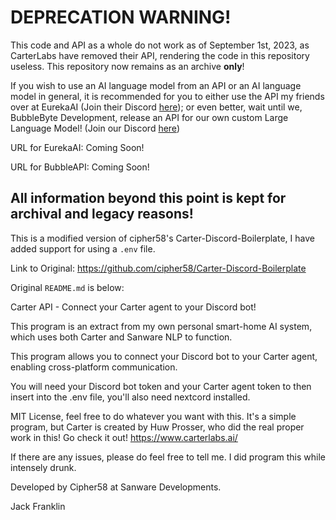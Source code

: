 # DEPRECATION WARNING!
This code and API as a whole do not work as of September 1st, 2023, as CarterLabs have removed their API, rendering the code in this repository useless. This repository now remains as an archive **only**!

If you wish to use an AI language model from an API or an AI language model in general, it is recommended for you to either use the API my friends over at EurekaAI (Join their Discord [here](https://discord.gg/MBbt5mujPM)); or even better, wait until we, BubbleByte Development, release an API for our own custom Large Language Model! (Join our Discord [here](https://discord.gg/rPMccVS6GH))

URL for EurekaAI: Coming Soon!

URL for BubbleAPI: Coming Soon!

## All information beyond this point is kept for archival and legacy reasons!



This is a modified version of cipher58's Carter-Discord-Boilerplate, I have added support for using a ```.env``` file.

Link to Original: https://github.com/cipher58/Carter-Discord-Boilerplate

Original ```README.md``` is below:

Carter API - Connect your Carter agent to your Discord bot!

This program is an extract from my own personal smart-home AI system, which uses both Carter and Sanware NLP to function.

This program allows you to connect your Discord bot to your Carter agent, enabling cross-platform communication.

You will need your Discord bot token and your Carter agent token to then insert into the .env file, you'll also need nextcord installed.

MIT License, feel free to do whatever you want with this. It's a simple program, but Carter is created by Huw Prosser, who did the real proper work in this! Go check it out! https://www.carterlabs.ai/

If there are any issues, please do feel free to tell me. I did program this while intensely drunk.

Developed by Cipher58 at Sanware Developments.

Jack Franklin
